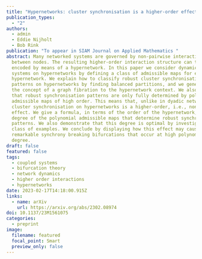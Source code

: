 ```yaml
---
title: "Hypernetworks: cluster synchronisation is a higher-order effect"
publication_types:
  - "2"
authors:
  - admin
  - Eddie Nijholt
  - Bob Rink
publication: "To appear in SIAM Journal on Applied Mathematics "
abstract: Many networked systems are governed by non-pairwise interactions
  between nodes. The resulting higher-order interaction structure can then be
  encoded by means of a hypernetwork. In this paper we consider dynamical
  systems on hypernetworks by defining a class of admissible maps for every such
  hypernetwork. We explain how to classify robust cluster synchronisation
  patterns on hypernetworks by finding balanced partitions, and we generalize
  the concept of a graph fibration to the hypernetwork context. We also show
  that robust synchronisation patterns are only fully determined by polynomial
  admissible maps of high order. This means that, unlike in dyadic networks,
  cluster synchronisation on hypernetworks is a higher-order, i.e., nonlinear
  effect. We give a formula, in terms of the order of the hypernetwork, for the
  degree of the polynomial admissible maps that determine robust synchronisation
  patterns. We also demonstrate that this degree is optimal by investigating a
  class of examples. We conclude by displaying how this effect may cause
  remarkable synchrony breaking bifurcations that occur at high polynomial
  degree.
draft: false
featured: false
tags:
  - coupled systems
  - bifurcation theory
  - network dynamics
  - higher order interactions
  - hypernetworks
date: 2023-02-17T14:18:00.915Z
links:
  - name: arXiv
    url: https://arxiv.org/abs/2302.08974
doi: 10.1137/23M1561075
categories:
  - preprint
image:
  filename: featured
  focal_point: Smart
  preview_only: false
---
```


